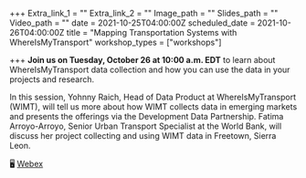 +++
Extra_link_1 = ""
Extra_link_2 = ""
Image_path = ""
Slides_path = ""
Video_path = ""
date = 2021-10-25T04:00:00Z
scheduled_date = 2021-10-26T04:00:00Z
title = "Mapping Transportation Systems with WhereIsMyTransport"
workshop_types = ["workshops"]

+++
**Join us on Tuesday, October 26 at 10:00 a.m. EDT**  to learn about WhereIsMyTransport data collection and how you can use the data in your projects and research.

In this session, Yohnny Raich, Head of Data Product at WhereIsMyTransport (WIMT), will tell us more about how WIMT collects data in emerging markets and presents the offerings via the Development Data Partnership. Fatima Arroyo-Arroyo, Senior Urban Transport Specialist at the World Bank, will discuss her project collecting and using WIMT data in Freetown, Sierra Leon.

🖥 [Webex](https://worldbankgroup.webex.com/worldbankgroup/j.php?MTID=m10ef6198431bbec998e351db1d0b476d)